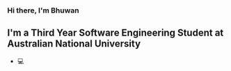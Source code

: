 ### Hi there, I'm Bhuwan 

## I'm a Third Year Software Engineering Student at Australian National University 
- :computer:  